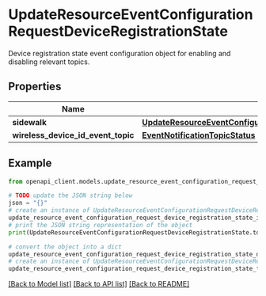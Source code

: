 # UpdateResourceEventConfigurationRequestDeviceRegistrationState

Device registration state event configuration object for enabling and disabling relevant topics.

## Properties

Name | Type | Description | Notes
------------ | ------------- | ------------- | -------------
**sidewalk** | [**UpdateResourceEventConfigurationRequestDeviceRegistrationStateSidewalk**](UpdateResourceEventConfigurationRequestDeviceRegistrationStateSidewalk.md) |  | [optional] 
**wireless_device_id_event_topic** | [**EventNotificationTopicStatus**](EventNotificationTopicStatus.md) |  | [optional] 

## Example

```python
from openapi_client.models.update_resource_event_configuration_request_device_registration_state import UpdateResourceEventConfigurationRequestDeviceRegistrationState

# TODO update the JSON string below
json = "{}"
# create an instance of UpdateResourceEventConfigurationRequestDeviceRegistrationState from a JSON string
update_resource_event_configuration_request_device_registration_state_instance = UpdateResourceEventConfigurationRequestDeviceRegistrationState.from_json(json)
# print the JSON string representation of the object
print(UpdateResourceEventConfigurationRequestDeviceRegistrationState.to_json())

# convert the object into a dict
update_resource_event_configuration_request_device_registration_state_dict = update_resource_event_configuration_request_device_registration_state_instance.to_dict()
# create an instance of UpdateResourceEventConfigurationRequestDeviceRegistrationState from a dict
update_resource_event_configuration_request_device_registration_state_from_dict = UpdateResourceEventConfigurationRequestDeviceRegistrationState.from_dict(update_resource_event_configuration_request_device_registration_state_dict)
```
[[Back to Model list]](../README.md#documentation-for-models) [[Back to API list]](../README.md#documentation-for-api-endpoints) [[Back to README]](../README.md)


